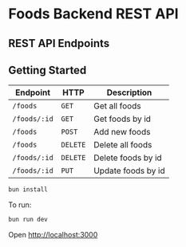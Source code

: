 # Foods Backend REST API

## REST API Endpoints

## Getting Started

| Endpoint     | HTTP     | Description        |
| ------------ | -------- | ------------------ |
| `/foods`     | `GET`    | Get all foods      |
| `/foods/:id` | `GET`    | Get foods by id    |
| `/foods`     | `POST`   | Add new foods      |
| `/foods`     | `DELETE` | Delete all foods   |
| `/foods/:id` | `DELETE` | Delete foods by id |
| `/foods/:id` | `PUT`    | Update foods by id |

```sh
bun install
```

To run:

```sh
bun run dev
```

Open <http://localhost:3000>
